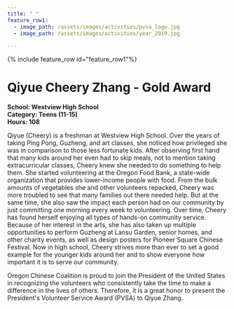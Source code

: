 ```yaml
---
title: " "
feature_row1:
  - image_path: /assets/images/activities/pvsa_logo.jpg
  - image_path: /assets/images/activities/year_2019.jpg

---
```


{% include feature_row id="feature_row1"%}

# Qiyue Cheery Zhang - Gold Award

**School: Westview High School**  
**Category: Teens (11-15)**  
**Hours: 108**  

Qiyue (Cheery) is a freshman at Westview High School. Over the years of taking Ping Pong, Guzheng, and art classes, she noticed how privileged she was in comparison to those less fortunate kids. After observing first hand that many kids around her even had to skip meals, not to mention taking extracurricular classes, Cheery knew she needed to do something to help them. She started volunteering at the Oregon Food Bank, a state-wide organization that provides lower-income people with food. From the bulk amounts of vegetables she and other volunteers repacked, Cheery was more troubled to see that many families out there needed help. But at the same time, she also saw the impact each person had on our community by just committing one morning every week to volunteering. Over time, Cheery has found herself enjoying all types of hands-on community service. Because of her interest in the arts, she has also taken up multiple opportunities to perform Guzheng at Lansu Garden, senior homes, and other charity events, as well as design posters for Pioneer Square Chinese Festival. Now in high school, Cheery strives more than ever to set a good example for the younger kids around her and to show everyone how important it is to serve our community.

Oregon Chinese Coalition is proud to join the President of the United States in recognizing the volunteers who consistently take the time to make a difference in the lives of others. Therefore, it is a great honor to present the President's Volunteer Service Award (PVSA) to Qiyue Zhang.
